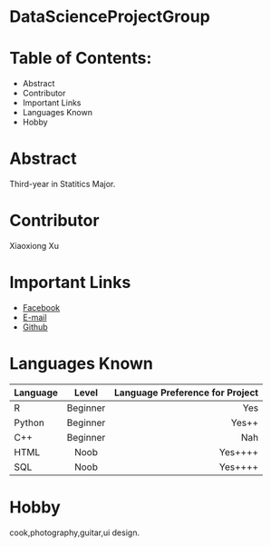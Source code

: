 # DataScienceProjectGroup

# Table of Contents:
* Abstract
* Contributor
* Important Links
* Languages Known
* Hobby

# Abstract
Third-year in Statitics Major.

# Contributor
Xiaoxiong Xu

# Important Links
+ [Facebook](https://www.facebook.com/xiaoxiong.xu.71)
+ [E-mail](xiaoxiong0601@gmail.com)
+ [Github](https://github.com/OliverXiaoxiong)

# Languages Known
| Language      |Level          | Language Preference for Project  |
| ------------- |:-------------:| ------------------------------:  |
| R             | Beginner      | Yes                              |
| Python        | Beginner      | Yes++                            |
| C++           | Beginner      | Nah                              |
| HTML          | Noob          | Yes++++                          |
| SQL           | Noob          | Yes++++                          |

# Hobby
cook,photography,guitar,ui design.

